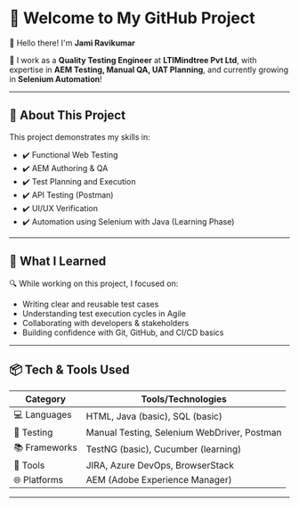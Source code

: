 # 👋 Welcome to My GitHub Project

🎉 Hello there! I'm **Jami Ravikumar**

🧪 I work as a **Quality Testing Engineer** at **LTIMindtree Pvt Ltd**, with expertise in **AEM Testing, Manual QA, UAT Planning**, and currently growing in **Selenium Automation**!

---

## 🚀 About This Project

This project demonstrates my skills in:
- ✔️ Functional Web Testing
- ✔️ AEM Authoring & QA
- ✔️ Test Planning and Execution
- ✔️ API Testing (Postman)
- ✔️ UI/UX Verification
- ✔️ Automation using Selenium with Java (Learning Phase)

---

## 🧠 What I Learned

🔍 While working on this project, I focused on:
- Writing clear and reusable test cases
- Understanding test execution cycles in Agile
- Collaborating with developers & stakeholders
- Building confidence with Git, GitHub, and CI/CD basics

---

## 📦 Tech & Tools Used

| Category       | Tools/Technologies                  |
|----------------|-------------------------------------|
| 💻 Languages    | HTML, Java (basic), SQL (basic)      |
| 🧪 Testing      | Manual Testing, Selenium WebDriver, Postman |
| 📚 Frameworks   | TestNG (basic), Cucumber (learning)  |
| 🧰 Tools        | JIRA, Azure DevOps, BrowserStack     |
| 🌐 Platforms    | AEM (Adobe Experience Manager)       |

---
